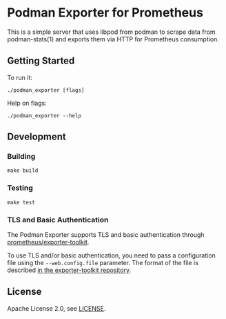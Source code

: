 # Podman Exporter for Prometheus

This is a simple server that uses libpod from podman to scrape data from podman-stats(1) and exports them via HTTP for Prometheus consumption.

## Getting Started

To run it:

```
./podman_exporter [flags]
```

Help on flags:

```
./podman_exporter --help
```

## Development

### Building

```
make build
```

### Testing

```
make test
```

### TLS and Basic Authentication

The Podman Exporter supports TLS and basic authentication through [prometheus/exporter-toolkit](https://github.com/prometheus/exporter-toolkit).

To use TLS and/or basic authentication, you need to pass a configuration file using the `--web.config.file` parameter. The format of the file is described [in the exporter-toolkit repository](https://github.com/prometheus/exporter-toolkit/blob/master/docs/web-configuration.md).

## License

Apache License 2.0, see [LICENSE](LICENSE).
